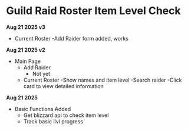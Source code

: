 # Guild Raid Roster Item Level Check

**Aug 21 2025 v3**
- Current Roster
    -Add Raider form added, works

**Aug 21 2025 v2**
- Main Page
    - Add Raider
        - Not yet
    - Current Roster
        -Show names and item level
        -Search raider
        -Click card to view detailed information

**Aug 21 2025**
- Basic Functions Added
    - Get blizzard api to check item level
    - Track basic ilvl progress
